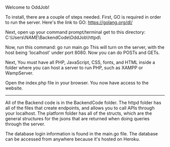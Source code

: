 Welcome to OddJob!

To install, there are a couple of steps needed.
First, GO is required in order to run the server.
Here's the link to GO: https://golang.org/dl/

Next, open up your command prompt/terminal get to this directory:
C:\Users\\*NAME*\\BackendCode\OddJob\httpd\

Now, run this command: go run main.go
This will turn on the server, with the host being 'localhost' under port
8080. Now you can do POSTs and GETs.

Next, You must have all PHP, JavaScript, CSS, fonts, and HTML inside a folder
where you can host a server to run PHP, such as XAMPP or WampServer.

Open the index.php file in your browser. You now have access to the website.

-------------------------------------------------------------------------------

All of the Backend code is in the BackendCode folder. The httpd folder has all of
the files that create endpoints, and allows you to call APIs through your localhost.
The platform folder has all of the structs, which are the general structures for the
jsons that are returned when doing queries through the server.

The database login information is found in the main.go file. The database can be accessed
from anywhere because it's hosted on Heroku.
